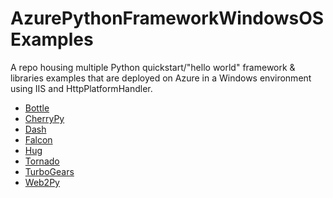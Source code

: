 # AzurePythonFrameworkWindowsOSExamples

A repo housing multiple Python quickstart/"hello world" framework & libraries examples that are deployed on Azure in a Windows environment using IIS and HttpPlatformHandler. 
<br>

- [Bottle](https://bottlepy.org/docs/dev/)
- [CherryPy](https://cherrypy.org/)
- [Dash](https://dash.plotly.com/introduction)
- [Falcon](https://falconframework.org/)
- [Hug](https://www.hug.rest/)
- [Tornado](https://www.tornadoweb.org/en/stable/)
- [TurboGears](https://turbogears.org/)
- [Web2Py](http://web2py.com/)

